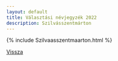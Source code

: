 ```yaml
---
layout: default
title: Választási névjegyzék 2022
description: Szilvásszentmárton
---
```


{% include Szilvaasszentmaarton.html %}

[Vissza](./)